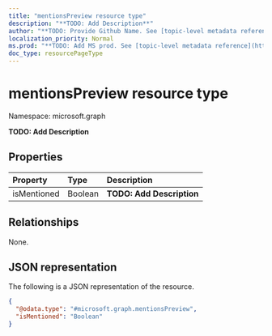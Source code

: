```yaml
---
title: "mentionsPreview resource type"
description: "**TODO: Add Description**"
author: "**TODO: Provide Github Name. See [topic-level metadata reference](https://msgo.azurewebsites.net/add/document/guidelines/metadata.html#topic-level-metadata)**"
localization_priority: Normal
ms.prod: "**TODO: Add MS prod. See [topic-level metadata reference](https://msgo.azurewebsites.net/add/document/guidelines/metadata.html#topic-level-metadata)**"
doc_type: resourcePageType
---
```


# mentionsPreview resource type

Namespace: microsoft.graph



**TODO: Add Description**

## Properties
|Property|Type|Description|
|:---|:---|:---|
|isMentioned|Boolean|**TODO: Add Description**|

## Relationships
None.

## JSON representation
The following is a JSON representation of the resource.
<!-- {
  "blockType": "resource",
  "@odata.type": "microsoft.graph.mentionsPreview"
}
-->
``` json
{
  "@odata.type": "#microsoft.graph.mentionsPreview",
  "isMentioned": "Boolean"
}
```

